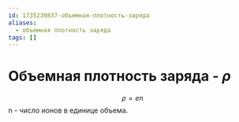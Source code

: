```yaml
---
id: 1735239837-объемная-плотность-заряда
aliases:
  - объемная плотность заряда
tags: []
---
```


# Объемная плотность заряда - $\rho$
$$
\rho = e n
$$
n - число ионов в единице объема.

